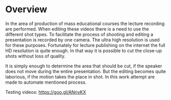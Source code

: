 # Overview
In the area of production of mass educational courses the lecture recording are performed. When editing these videos there is a need to use the different shot types. To facilitate the process of shooting and editing a presentation is recorded by one camera. The ultra high resolution is used for these purposes. Fortunately for lecture publishing on the internet the full HD resolution is quite enough. In that way it is possible to cut the close-up shots without loss of quality. 

It is simply enough to determine the area that should be cut, if the speaker does not move during the entire presentation. But the editing becomes quite laborious, if the motion takes the place in shot. In this work attempt are made to automate mentioned process.

Testing videos: https://goo.gl/ANnyKX
